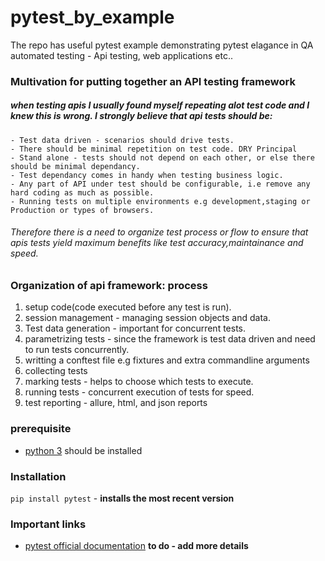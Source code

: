 # pytest_by_example
The repo has useful pytest example demonstrating  pytest elagance in QA automated testing - Api testing, web applications etc..

### Multivation for putting together an API testing framework

##### when testing apis I usually found myself repeating alot test code and I knew this is wrong. I strongly believe that api tests should be:
    - Test data driven - scenarios should drive tests.
    - There should be minimal repetition on test code. DRY Principal
    - Stand alone - tests should not depend on each other, or else there should be minimal dependancy.
    - Test dependancy comes in handy when testing business logic.
    - Any part of API under test should be configurable, i.e remove any hard coding as much as possible.
    - Running tests on multiple environments e.g development,staging or Production or types of browsers.

###### Therefore there is a need to organize test process or flow to ensure that apis tests yield maximum benefits like test accuracy,maintainance and speed.

### **Organization of api framework: process**

  1. setup code(code executed before any test is run).
  2. session management - managing session objects and data.
  3. Test data generation - important for concurrent tests.
  4. parametrizing tests - since the framework is test data driven and need to run tests concurrently.
  5. writting a conftest file e.g fixtures and extra commandline arguments
  6. collecting tests
  7. marking tests - helps to choose which tests to execute.
  8. running tests - concurrent execution of tests for speed.
  9. test reporting - allure, html, and json reports

### prerequisite
  - [python 3](https://www.python.org/downloads/) should be installed

### Installation
```pip install pytest``` - **installs the most recent version**


### Important links
  - [pytest official documentation](http://pytest.org/en/latest/)
  **to do - add more details**
  
 
